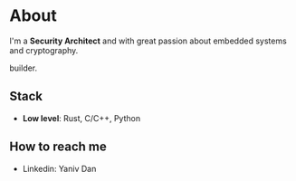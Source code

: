 # About 

I'm a **Security Architect** and with great passion about embedded systems and cryptography.

builder.

## Stack
* **Low level**: Rust, C/C++, Python 

## How to reach me 
- Linkedin: Yaniv Dan
